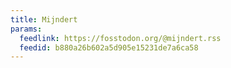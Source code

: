 ```yaml
---
title: Mijndert
params:
  feedlink: https://fosstodon.org/@mijndert.rss
  feedid: b880a26b602a5d905e15231de7a6ca58
---
```

